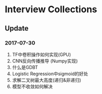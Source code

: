 # Interview Collections

## Update

### 2017-07-30
1. TF中卷积操作如何实现(GPU)
2. CNN反向传播推导 (Numpy实现)
3. 什么是GDBT
4. Logistic Regression中sigmoid的好处
5. 求解二叉树最大高度(递归&非递归)
6. 模型不收敛如何解决
